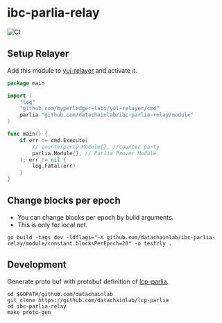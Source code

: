 # ibc-parlia-relay 

![CI](https://github.com/datachainlab/ibc-parlia-relay/workflows/CI/badge.svg?branch=main)

## Setup Relayer

Add this module to [yui-relayer](https://github.com/hyperledger-labs/yui-relayer) and activate it.

```go
package main

import (
	"log"
	"github.com/hyperledger-labs/yui-relayer/cmd"
	parlia "github.com/datachainlab/ibc-parlia-relay/module"
)

func main() {
	if err := cmd.Execute(
		// counterparty.Module{}, //counter party
		parlia.Module{}, // Parlia Prover Module 
    ); err != nil {
		log.Fatal(err)
	}
}
```

## Change blocks per epoch 

* You can change blocks per epoch by build arguments.
* This is only for local net.
```
go build -tags dev -ldflags="-X github.com/datachainlab/ibc-parlia-relay/module/constant.blocksPerEpoch=20" -o testrly .
```

## Development

Generate proto buf with protobuf definition of [lcp-parlia](https://github.com/datachainlab/lcp-parlia).

```
cd $GOPATH/github.com/datachainlab
git clone https://github.com/datachainlab/lcp-parlia
cd ibc-parlia-relay
make proto-gen
```

